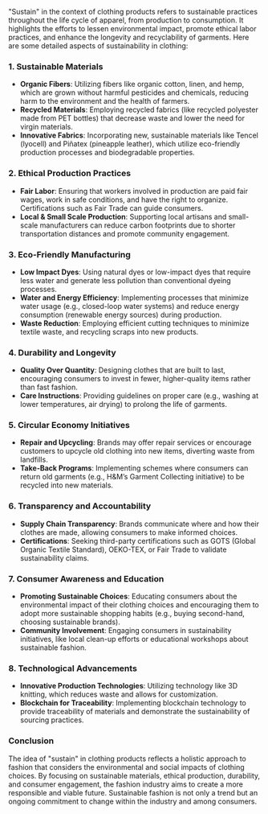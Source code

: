 "Sustain" in the context of clothing products refers to sustainable practices throughout the life cycle of apparel, from production to consumption. It highlights the efforts to lessen environmental impact, promote ethical labor practices, and enhance the longevity and recyclability of garments. Here are some detailed aspects of sustainability in clothing:

### 1. **Sustainable Materials**
   - **Organic Fibers**: Utilizing fibers like organic cotton, linen, and hemp, which are grown without harmful pesticides and chemicals, reducing harm to the environment and the health of farmers.
   - **Recycled Materials**: Employing recycled fabrics (like recycled polyester made from PET bottles) that decrease waste and lower the need for virgin materials.
   - **Innovative Fabrics**: Incorporating new, sustainable materials like Tencel (lyocell) and Piñatex (pineapple leather), which utilize eco-friendly production processes and biodegradable properties.

### 2. **Ethical Production Practices**
   - **Fair Labor**: Ensuring that workers involved in production are paid fair wages, work in safe conditions, and have the right to organize. Certifications such as Fair Trade can guide consumers.
   - **Local & Small Scale Production**: Supporting local artisans and small-scale manufacturers can reduce carbon footprints due to shorter transportation distances and promote community engagement.

### 3. **Eco-Friendly Manufacturing**
   - **Low Impact Dyes**: Using natural dyes or low-impact dyes that require less water and generate less pollution than conventional dyeing processes.
   - **Water and Energy Efficiency**: Implementing processes that minimize water usage (e.g., closed-loop water systems) and reduce energy consumption (renewable energy sources) during production.
   - **Waste Reduction**: Employing efficient cutting techniques to minimize textile waste, and recycling scraps into new products.

### 4. **Durability and Longevity**
   - **Quality Over Quantity**: Designing clothes that are built to last, encouraging consumers to invest in fewer, higher-quality items rather than fast fashion.
   - **Care Instructions**: Providing guidelines on proper care (e.g., washing at lower temperatures, air drying) to prolong the life of garments.

### 5. **Circular Economy Initiatives**
   - **Repair and Upcycling**: Brands may offer repair services or encourage customers to upcycle old clothing into new items, diverting waste from landfills.
   - **Take-Back Programs**: Implementing schemes where consumers can return old garments (e.g., H&M’s Garment Collecting initiative) to be recycled into new materials.

### 6. **Transparency and Accountability**
   - **Supply Chain Transparency**: Brands communicate where and how their clothes are made, allowing consumers to make informed choices.
   - **Certifications**: Seeking third-party certifications such as GOTS (Global Organic Textile Standard), OEKO-TEX, or Fair Trade to validate sustainability claims.

### 7. **Consumer Awareness and Education**
   - **Promoting Sustainable Choices**: Educating consumers about the environmental impact of their clothing choices and encouraging them to adopt more sustainable shopping habits (e.g., buying second-hand, choosing sustainable brands).
   - **Community Involvement**: Engaging consumers in sustainability initiatives, like local clean-up efforts or educational workshops about sustainable fashion.

### 8. **Technological Advancements**
   - **Innovative Production Technologies**: Utilizing technology like 3D knitting, which reduces waste and allows for customization.
   - **Blockchain for Traceability**: Implementing blockchain technology to provide traceability of materials and demonstrate the sustainability of sourcing practices.

### Conclusion
The idea of "sustain" in clothing products reflects a holistic approach to fashion that considers the environmental and social impacts of clothing choices. By focusing on sustainable materials, ethical production, durability, and consumer engagement, the fashion industry aims to create a more responsible and viable future. Sustainable fashion is not only a trend but an ongoing commitment to change within the industry and among consumers.